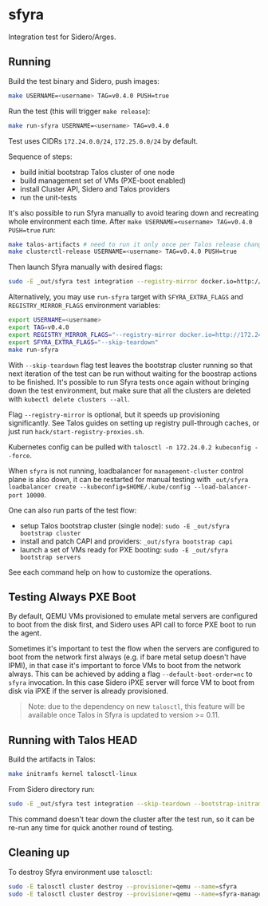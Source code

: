 # sfyra

Integration test for Sidero/Arges.

## Running

Build the test binary and Sidero, push images:

```sh
make USERNAME=<username> TAG=v0.4.0 PUSH=true
```

Run the test (this will trigger `make release`):

```sh
make run-sfyra USERNAME=<username> TAG=v0.4.0
```

Test uses CIDRs `172.24.0.0/24`, `172.25.0.0/24` by default.

Sequence of steps:

- build initial bootstrap Talos cluster of one node
- build management set of VMs (PXE-boot enabled)
- install Cluster API, Sidero and Talos providers
- run the unit-tests

It's also possible to run Sfyra manually to avoid tearing down and recreating whole environment each time.
After `make USERNAME=<username> TAG=v0.4.0 PUSH=true` run:

```sh
make talos-artifacts # need to run it only once per Talos release change
make clusterctl-release USERNAME=<username> TAG=v0.4.0 PUSH=true
```

Then launch Sfyra manually with desired flags:

```sh
sudo -E _out/sfyra test integration --registry-mirror docker.io=http://172.24.0.1:5000,k8s.gcr.io=http://172.24.0.1:5001,quay.io=http://172.24.0.1:5002,gcr.io=http://172.24.0.1:5003,ghcr.io=http://172.24.0.1:5004,127.0.0.1:5005=http://172.24.0.1:5005 --skip-teardown --clusterctl-config ~/.cluster-api/clusterctl.sfyra.yaml
```

Alternatively, you may use `run-sfyra` target with `SFYRA_EXTRA_FLAGS` and `REGISTRY_MIRROR_FLAGS` environment variables:

```sh
export USERNAME=<username>
export TAG=v0.4.0
export REGISTRY_MIRROR_FLAGS="--registry-mirror docker.io=http://172.24.0.1:5000,k8s.gcr.io=http://172.24.0.1:5001,quay.io=http://172.24.0.1:5002,gcr.io=http://172.24.0.1:5003,ghcr.io=http://172.24.0.1:5004,127.0.0.1:5005=http://172.24.0.1:5005"
export SFYRA_EXTRA_FLAGS="--skip-teardown"
make run-sfyra
```

With `--skip-teardown` flag test leaves the bootstrap cluster running so that next iteration of the test can be run without waiting for the boostrap actions to be finished.
It's possible to run Sfyra tests once again without bringing down the test environment, but make sure that all the clusters are deleted with `kubectl delete clusters --all`.

Flag `--registry-mirror` is optional, but it speeds up provisioning significantly.
See Talos guides on setting up registry pull-through caches, or just run `hack/start-registry-proxies.sh`.

Kubernetes config can be pulled with `talosctl -n 172.24.0.2 kubeconfig --force`.

When `sfyra` is not running, loadbalancer for `management-cluster` control plane is also down, it can be restarted for manual testing with `_out/sfyra loadbalancer create --kubeconfig=$HOME/.kube/config --load-balancer-port 10000`.

One can also run parts of the test flow:

- setup Talos bootstrap cluster (single node): `sudo -E _out/sfyra bootstrap cluster`
- install and patch CAPI and providers: `_out/sfyra bootstrap capi`
- launch a set of VMs ready for PXE booting: `sudo -E _out/sfyra bootstrap servers`

See each command help on how to customize the operations.

## Testing Always PXE Boot

By default, QEMU VMs provisioned to emulate metal servers are configured to boot from the disk first, and Sidero uses API call to force PXE boot to run the agent.

Sometimes it's important to test the flow when the servers are configured to boot from the network first always (e.g. if bare metal setup doesn't have IPMI), in that case it's important to force VMs to boot from the network always.
This can be achieved by adding a flag `--default-boot-order=nc` to `sfyra` invocation.
In this case Sidero iPXE server will force VM to boot from disk via iPXE if the server is already provisioned.

> Note: due to the dependency on new `talosctl`, this feature will be available once Talos in Sfyra is updated to version >= 0.11.

## Running with Talos HEAD

Build the artifacts in Talos:

```sh
make initramfs kernel talosctl-linux
```

From Sidero directory run:

```sh
sudo -E _out/sfyra test integration --skip-teardown --bootstrap-initramfs=../talos/_out/initramfs-amd64.xz --bootstrap-vmlinuz=../talos/_out/vmlinuz-amd64 --talosctl-path=../talos/_out/talosctl-linux-amd64
```

This command doesn't tear down the cluster after the test run, so it can be re-run any time for quick another round of testing.

## Cleaning up

To destroy Sfyra environment use `talosctl`:

```sh
sudo -E talosctl cluster destroy --provisioner=qemu --name=sfyra
sudo -E talosctl cluster destroy --provisioner=qemu --name=sfyra-management
```
